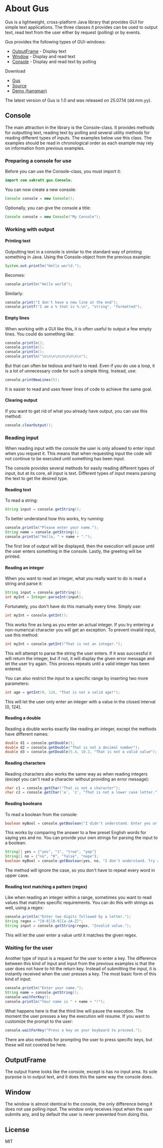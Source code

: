 # About Gus
Gus is a lightweight, cross-platform Java library that provides GUI for simple text applications. The three classes it provides can be used to output text, read text from the user either by request (polling) or by events.

Gus provides the following types of GUI-windows:

  - [OutputFrame] - Display text
  - [Window] - Display and read text
  - [Console] - Display and read text by polling

Download
 - [Gus](https://github.com/peterjohansen/Gus/raw/master/gus-1.0.jar)
 - [Source](https://github.com/peterjohansen/Gus/raw/master/gus-1.0-source.jar)
 - [Demo (hangman)](https://github.com/peterjohansen/Gus/raw/master/gus-hangman-demo.jar)

The latest version of Gus is 1.0 and was released on 25.07.14 (dd.mm.yy).

## Console
The main attraction in the library is the Console-class. It provides methods for outputting text, reading text by polling and several utility methods for reading different types of inputs. The examples below use this class. The examples should be read in chronological order as each example may rely on information from previous examples.

### Preparing a console for use
Before you can use the Console-class, you must import it:
```Java
import com.sakratt.gus.Console;
```
You can now create a new console:
```Java
Console console = new Console();
```
Optionally, you can give the console a title:
```Java
Console console = new Console("My Console");
```

### Working with output

#### Printing text
Outputting text in a console is similar to the standard way of printing something in Java. Using the Console-object from the previous example:
```Java
System.out.println("Hello world.");
```
Becomes:
```Java
console.println("Hello world");
```
Similarly:
```Java
console.print("I don't have a new line at the end");
console.printf("I am a % that is %.\n", "string", "formatted");
```

#### Empty lines
When working with a GUI like this, it is often useful to output a few empty lines. You could do something like:
```Java
console.println();
console.println();
console.println();
console.println("\n\n\n\n\n\n\n\n\n");
```
But that can often be tedious and hard to read. Even if you do use a loop, it is a lot of unnecessary code for such a simple thing. Instead, use:
```Java
console.printNewLines(5);
```
It is easier to read and uses fewer lines of code to achieve the same goal.

#### Clearing output
If you want to get rid of what you already have output, you can use this method:
```Java
console.clearOutput();
```

### Reading input
When reading input with the console the user is only allowed to enter input when you request it. This means that when requesting input the code will not continue to be executed until something has been input.

The console provides several methods for easily reading different types of input, but at its core, all input is text. Different types of input means parsing the text to get the desired type.

#### Reading text
To read a string:
```Java
String input = console.getString();
```
To better understand how this works, try running:
```Java
console.println("Please enter your name.");
String name = console.getString();
console.println("Hello, " + name + ".");
```
The first line of output will be displayed, then the execution will pause until the user enters something in the console. Lastly, the greeting will be printed. 

#### Reading an integer
When you want to read an integer, what you really want to do is read a string and parse it:
```Java
String input = console.getString();
int myInt = Integer.parseInt(input);
```
Fortunately, you don't have do this manually every time. Simply use:
```Java
int myInt = console.getInt();
```
This works fine as long as you enter an actual integer. If you try entering a non-numerical character you will get an exception. To prevent invalid input, use this method:
```Java
int myInt = console.getInt("That is not an integer.");
```
This will attempt to parse the string the user enters. If it was successful it will return the integer, but if not, it will display the given error message and let the user try again. This process repeats until a valid integer has been entered.

You can also restrict the input to a specific range by inserting two more parameters:
```Java
int age = getInt(0, 124, "That is not a valid age!");
```
This will let the user only enter an integer with a value in the closed interval [0, 124].

#### Reading a double
Reading a double works exactly like reading an integer, except the methods have different names:
```Java
double d1 = console.getDouble();
double d2 = console.getDouble("That is not a decimal number");
double d3 = console.getDouble(5.4, 10.2, "That is not a valid value");
```

#### Reading characters
Reading characters also works the same way as when reading integers (except you can't read a character without providing an error message):
```Java
char c1 = console.getChar("That is not a character");
char c2 = console.getChar('a', 'z', "That is not a lower case letter.");
```

#### Reading booleans
To read a boolean from the console:
```Java
boolean myBool = console.getBoolean("I didn't understand. Enter yes or no.");
```
This works by comparing the answer to a few preset English words for saying yes and no. You can provide your own strings for parsing the input to a boolean:
```Java
String[] yes = {"yes", "1", "true", "yep"}
String[] no = {"no", "0", "false", "nope");
boolean myBool = console.getBoolean(yes, no, "I don't understand. Try again.");
```
The method will ignore the case, so you don't have to repeat every word in upper case.

#### Reading text matching a pattern (regex)
Like when reading an integer within a range, sometimes you want to read values that matches specific requirements. You can do this with strings as well, using a regex:
```Java
console.println("Enter two digits followed by a letter.");
String regex = "[0-9][0-9][a-zA-Z]";
String input = console.getString(regex, "Invalid value.");
```
This will let the user enter a value until it matches the given regex.

### Waiting for the user
Another type of input is a request for the user to enter a key. The difference between this kind of input and input from the previous examples is that the user does not have to hit the return key. Instead of submitting the input, it is instantly received when the user presses a key. The most basic form of this kind of input:
```Java
console.println("Enter your name.");
String name = console.getString();
console.waitForKey();
console.println("Your name is " + name + "!");
```
What happens here is that the third line will pause the execution. The moment the user presses a key the execution will resume. If you want to customize the prompt to the user:
```Java
console.waitForKey("Press a key on your keyboard to proceed.");
```
There are also methods for prompting the user to press specific keys, but these will not covered be here.

## OutputFrame
The output frame looks like the console, except is has no input area. Its sole purpose is to output text, and it does this the same way the console does.

## Window
The window is almost identical to the console, the only difference being it does not use polling input. The window only receives input when the user submits any, and by default the user is never prevented from doing this.

License
----

MIT

[OutputFrame]:#OutputFrame
[Window]:#Window
[Console]:#Console
